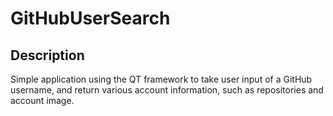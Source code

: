 # GitHubUserSearch

## Description
Simple application using the QT framework to take user input of a GitHub username, and return 
various account information, such as repositories and account image.

